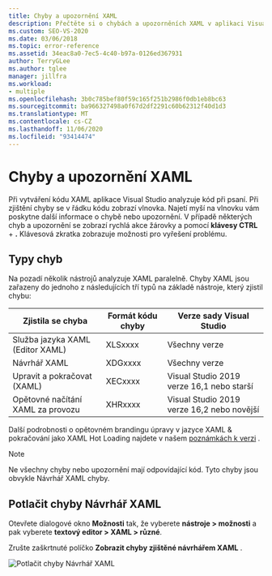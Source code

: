 ```yaml
---
title: Chyby a upozornění XAML
description: Přečtěte si o chybách a upozorněních XAML v aplikaci Visual Studio, včetně způsobu, jakým jsou chyby zařazeny do kategorií, jak získat informace o chybách a jak najít možnosti jejich oprav.
ms.custom: SEO-VS-2020
ms.date: 03/06/2018
ms.topic: error-reference
ms.assetid: 34eac8a0-7ec5-4c40-b97a-0126ed367931
author: TerryGLee
ms.author: tglee
manager: jillfra
ms.workload:
- multiple
ms.openlocfilehash: 3b0c785bef80f59c165f251b2986f0db1eb8bc63
ms.sourcegitcommit: ba966327498a0f67d2df2291c60b62312f40d1d3
ms.translationtype: MT
ms.contentlocale: cs-CZ
ms.lasthandoff: 11/06/2020
ms.locfileid: "93414474"
---
```

# <a name="xaml-errors-and-warnings"></a>Chyby a upozornění XAML

Při vytváření kódu XAML aplikace Visual Studio analyzuje kód při psaní. Při zjištění chyby se v řádku kódu zobrazí vlnovka. Najetí myší na vlnovku vám poskytne další informace o chybě nebo upozornění. V případě některých chyb a upozornění se zobrazí rychlá akce žárovky a pomocí **klávesy CTRL** + **.** Klávesová zkratka zobrazuje možnosti pro vyřešení problému.

## <a name="error-types"></a>Typy chyb

Na pozadí několik nástrojů analyzuje XAML paralelně. Chyby XAML jsou zařazeny do jednoho z následujících tří typů na základě nástroje, který zjistil chybu:

|**Zjistila se chyba**|**Formát kódu chyby**|**Verze sady Visual Studio**|
| - |-----------------| - |
|Služba jazyka XAML (Editor XAML)|XLSxxxx| Všechny verze |
|Návrhář XAML|XDGxxxx| Všechny verze | 
|Upravit a pokračovat (XAML)|XECxxxx| Visual Studio 2019 verze 16,1 nebo starší |
|Opětovné načítání XAML za provozu | XHRxxxx | Visual Studio 2019 verze 16,2 nebo novější |

Další podrobnosti o opětovném brandingu úpravy v jazyce XAML & pokračování jako XAML Hot Loading najdete v našem [poznámkách k verzi](/visualstudio/releases/2019/release-notes-v16.2#wpfuwp-tooling) .

> [!Note]
> Ne všechny chyby nebo upozornění mají odpovídající kód. Tyto chyby jsou obvykle Návrhář XAML chyby.

## <a name="suppress-xaml-designer-errors"></a>Potlačit chyby Návrhář XAML

Otevřete dialogové okno **Možnosti** tak, že vyberete **nástroje > možnosti** a pak vyberete **textový editor > XAML > různé**.

Zrušte zaškrtnuté políčko **Zobrazit chyby zjištěné návrhářem XAML** .

![Potlačit chyby Návrhář XAML](media/suppress_xaml_designer_errors.png)